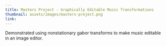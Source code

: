 ```yaml
---
title: Masters Project - Graphically Editable Music Transformations
thumbnail: assets/images/masters-project.png
link: 
---
```


Demonstrated using nonstationary gabor transforms to make music editable in an image editor. 